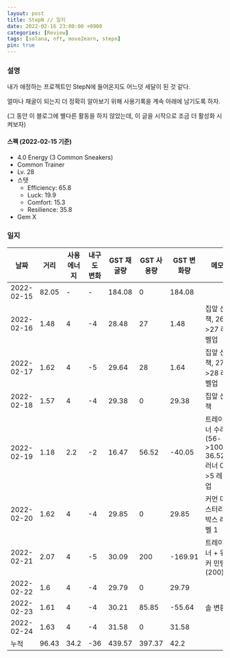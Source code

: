 ```yaml
---
layout: post
title: StepN // 일지
date: 2022-02-16 23:00:00 +0900
categories: [Review]
tags: [solana, nft, move2earn, stepn]
pin: true
---
```


### 설명
내가 애정하는 프로젝트인 StepN에 들어온지도 어느덧 세달이 된 것 같다.

얼마나 채굴이 되는지 더 정확히 알아보기 위해 사용기록을 계속 아래에 남기도록 하자.

(그 동안 이 블로그에 별다른 활동을 하지 않았는데, 이 글을 시작으로 조금 더 활성화 시켜보자)

#### 스펙 (2022-02-15 기준)
* 4.0 Energy (3 Common Sneakers)
* Common Trainer
* Lv. 28
* 스탯
    * Efficiency: 65.8
    * Luck: 19.9
    * Comfort: 15.3
    * Resilience: 35.8
* Gem X

### 일지

|    날짜    	|  거리 	| 사용 에너지 	| 내구도 변화 	| GST 채굴량 	| GST 사용량 	| GST 변화량 	|           메모           	|
|------------|----------|--------|------------|------------|-----------|------------|--------|
| 2022-02-15 	| 82.05 	|   -  	|  -  	| 184.08 	|    0   	|  184.08 	|                            	|
| 2022-02-16 	|  1.48 	|      4      	|      -4     	|    28.48   	|     27    	|    1.48    	| 집앞 산책, 26->27 레벨업 	|
| 2022-02-17 	|  1.62 	|      4      	|      -5     	|    29.64   	|     28    	|    1.64    	| 집앞 산책, 27->28 레벨업 	|
| 2022-02-18 	|  1.57 	|  4 	|  -4 	| 29.38 	|  0  	|  29.38 	| 집앞 산책 	|
| 2022-02-19 	| 1.18 	|  2.2 	|  -2 	|  16.47 	|  56.52 	| -40.05 	| 트레이너 수리 (56->100, 36.52), 러너 0->5 레벨업 	|
| 2022-02-20 	|  1.62 	|   4  	|  -4 	|  29.85 	|    0   	|  29.85 	| 커먼 미스터리박스 레벨 1 	|
| 2022-02-21 	|  2.07 	|   4  	|  -5 	|  30.09 	|   200  	| -169.91 	| 트레이너 + 워커 민팅 (200) 	|
| 2022-02-22 	|  1.6  	|   4  	|  -4 	|  29.79 	|    0   	| 29.79 	|   	|
| 2022-02-23 	|  1.61 	|   4  	|  -4 	|  30.21 	|  85.85 	| -55.64 	| 솔 변환 	|
| 2022-02-24 	|  1.63 	|   4  	|  -4 	|  31.58 	|    0   	|  31.58 	|         	|
|    누적    	| 96.43 	| 34.2 	| -36 	| 439.57 	| 397.37 	|  42.2  	|         	|****